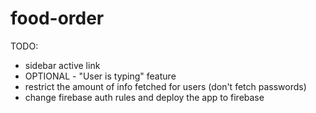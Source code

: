 # food-order

TODO:

- sidebar active link
- OPTIONAL - "User is typing" feature
- restrict the amount of info fetched for users (don't fetch passwords)
- change firebase auth rules and deploy the app to firebase

